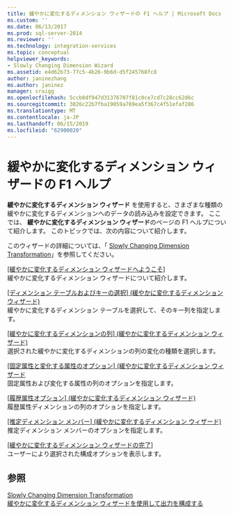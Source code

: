 ```yaml
---
title: 緩やかに変化するディメンション ウィザードの F1 ヘルプ | Microsoft Docs
ms.custom: ''
ms.date: 06/13/2017
ms.prod: sql-server-2014
ms.reviewer: ''
ms.technology: integration-services
ms.topic: conceptual
helpviewer_keywords:
- Slowly Changing Dimension Wizard
ms.assetid: e4d62b73-77c5-4b26-9b6d-d5f245768fc8
author: janinezhang
ms.author: janinez
manager: craigg
ms.openlocfilehash: 5ccb8df947d31376707f81c0ce7cd7c28cc62d6c
ms.sourcegitcommit: 3026c22b7fba19059a769ea5f367c4f51efaf286
ms.translationtype: MT
ms.contentlocale: ja-JP
ms.lasthandoff: 06/15/2019
ms.locfileid: "62900020"
---
```

# <a name="slowly-changing-dimension-wizard-f1-help"></a>緩やかに変化するディメンション ウィザードの F1 ヘルプ
  **緩やかに変化するディメンション ウィザード** を使用すると、さまざまな種類の緩やかに変化するディメンションへのデータの読み込みを設定できます。 ここでは、 **緩やかに変化するディメンション ウィザード**のページの F1 ヘルプについて紹介します。 このトピックでは、次の内容について紹介します。  
  
 このウィザードの詳細については、「 [Slowly Changing Dimension Transformation](slowly-changing-dimension-transformation.md)」を参照してください。  
  
 [[緩やかに変化するディメンション ウィザードへようこそ]](welcome-to-the-slowly-changing-dimension-wizard.md)  
 緩やかに変化するディメンション ウィザードについて紹介します。  
  
 [[ディメンション テーブルおよびキーの選択] &#40;緩やかに変化するディメンション ウィザード&#41;](select-a-dimension-table-and-keys-slowly-changing-dimension-wizard.md)  
 緩やかに変化するディメンション テーブルを選択して、そのキー列を指定します。  
  
 [[緩やかに変化するディメンションの列] &#40;緩やかに変化するディメンション ウィザード&#41;](slowly-changing-dimension-columns-slowly-changing-dimension-wizard.md)  
 選択された緩やかに変化するディメンションの列の変化の種類を選択します。  
  
 [[固定属性と変化する属性のオプション] &#40;緩やかに変化するディメンション ウィザード](fixed-and-changing-attribute-options-slowly-changing-dimension-wizard.md)  
 固定属性および変化する属性の列のオプションを指定します。  
  
 [[履歴属性オプション] &#40;緩やかに変化するディメンション ウィザード&#41;](historical-attribute-options-slowly-changing-dimension-wizard.md)  
 履歴属性ディメンションの列のオプションを指定します。  
  
 [[推定ディメンション メンバー] &#40;緩やかに変化するディメンション ウィザード&#41;](inferred-dimension-members-slowly-changing-dimension-wizard.md)  
 推定ディメンション メンバーのオプションを指定します。  
  
 [[緩やかに変化するディメンション ウィザードの完了]](finish-the-slowly-changing-dimension-wizard.md)  
 ユーザーにより選択された構成オプションを表示します。  
  
## <a name="see-also"></a>参照  
 [Slowly Changing Dimension Transformation](slowly-changing-dimension-transformation.md)   
 [緩やかに変化するディメンション ウィザードを使用して出力を構成する](configure-outputs-using-the-slowly-changing-dimension-wizard.md)  
  
  
